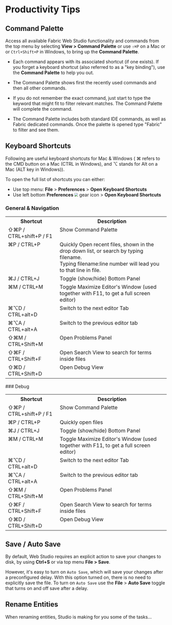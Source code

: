 <web>

# Productivity Tips



## Command Palette 

Access all available Fabric Web Studio functionality and commands from the top menu by selecting **View > Command Palette** or use `⇧⌘P` on a Mac or or `Ctrl+Shift+P` in Windows, to bring up the **Command Palette**.

- Each command appears with its associated shortcut (if one exists). If you forget a keyboard shortcut (also referred to as a "key binding"), use the **Command Palette** to help you out.

- The Command Palette shows first the recently used commands and then all other commands.
- If you do not remember the exact command, just start to type the keyword that might fit to filter relevant matches. The Command Palette will complete the command. 
- The Command Palette includes both standard IDE commands, as well as Fabric dedicated commands. Once the palette is opened type "Fabric" to filter and see them. 



## Keyboard Shortcuts

Following are useful keyboard shortcuts for Mac & Windows ( ⌘ refers to the CMD button on a Mac (CTRL in Windows), and  ⌥ stands for Alt on a Mac (ALT key in Windows)).

To open the full list of shortcuts you can either:

* Use top menu: **File** > **Preferences** > **Open Keyboard Shortcuts**
* Use left bottom **Preferences** <img src="images/web/settings.png" style="zoom:67%;" /> gear icon > **Open Keyboard Shortcuts**
  
### General & Navigation

<table>
    <tbody style="vertical-align: text-top; ">
        <tr>
            <th>Shortcut</th>
            <th>Description</th>
        </tr>
        <tr >
            <td>⇧⌘P / CTRL+shift+P / F1</td>
            <td>Show Command Palette</td>    
        </tr>
        <tr >
            <td>⌘P / CTRL+P</td>
            <td>
                Quickly Open recent files, shown in the drop down list, or search by typing filename.<br>
Typing filename:line number will lead you to that line in file.</td>    
        </tr>
        <tr >
            <td>⌘J / CTRL+J</td>
            <td>Toggle (show/hide) Bottom Panel</td>    
        </tr>
        <tr >
            <td>⌘M / CTRL+M</td>
            <td>Toggle Maximize Editor's Window (used together with F11, to get a full screen editor)</td>    
        </tr>
        <tr >
            <td>⌘⌥D / CTRL+alt+D</td>
            <td>Switch to the next editor Tab</td>    
        </tr>
        <tr>
            <td>⌘⌥A / CTRL+alt+A</td>
            <td>Switch to the previous editor tab</td>
        </tr>
        <tr>
            <td>⇧⌘M / CTRL+Shift+M</td>
            <td>Open Problems Panel</td>
        </tr>
        <tr>
            <td>⇧⌘F / CTRL+Shift+F</td>
            <td>Open Search View to search for terms inside files</td>
        </tr>
        <tr>
            <td>⇧⌘D / CTRL+Shift+D</td>
            <td>Open Debug View</td>
        </tr>
        </tbody>
    </table>
### Debug

<table>
    <tbody style="vertical-align: text-top; ">
        <tr>
            <th>Shortcut</th>
            <th>Description</th>
        </tr>
        <tr >
            <td>⇧⌘P / CTRL+shift+P / F1</td>
            <td>Show Command Palette</td>    
        </tr>
        <tr >
            <td>⌘P / CTRL+P</td>
            <td>Quickly open files</td>    
        </tr>
        <tr >
            <td>⌘J / CTRL+J</td>
            <td>Toggle (show/hide) Bottom Panel</td>    
        </tr>
        <tr >
            <td>⌘M / CTRL+M</td>
            <td>Toggle Maximize Editor's Window (used together with F11, to get a full screen editor)</td>    
        </tr>
        <tr >
            <td>⌘⌥D / CTRL+alt+D</td>
            <td>Switch to the next editor Tab</td>    
        </tr>
        <tr>
            <td>⌘⌥A / CTRL+alt+A</td>
            <td>Switch to the previous editor tab</td>
        </tr>
        <tr>
            <td>⇧⌘M / CTRL+Shift+M</td>
            <td>Open Problems Panel</td>
        </tr>
        <tr>
            <td>⇧⌘F / CTRL+Shift+F</td>
            <td>Open Search View to search for terms inside files</td>
        </tr>
        <tr>
            <td>⇧⌘D / CTRL+Shift+D</td>
            <td>Open Debug View</td>
        </tr>
        </tbody>
    </table>


## Save / Auto Save

By default, Web Studio requires an explicit action to save your changes to disk, by using **Ctrl+S** or via top menu **File > Save**.

However, it's easy to turn on `Auto Save`, which will save your changes after a preconfigured delay. With this option turned on, there is no need to explicitly save the file. To turn on `Auto Save` use the **File** > **Auto Save** toggle that turns on and off save after a delay. 



## Rename Entities

When renaming entities, Studio is making for you some of the tasks...



</web>
